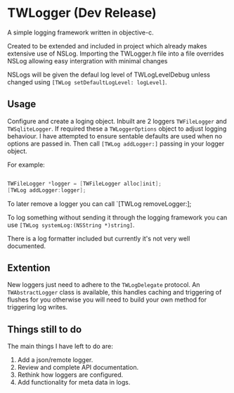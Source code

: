 #  TWLogger (Dev Release)

A simple logging framework written in objective-c.

Created to be extended and included in project which already makes extensive use of NSLog. Importing the TWLogger.h file into a file overrides NSLog allowing easy intergration with minimal changes

NSLogs will be given the defaul log level of TWLogLevelDebug unless changed using `[TWLog setDefaultLogLevel: logLevel]`.

## Usage

Configure and create a loging object. Inbuilt are 2 loggers `TWFileLogger` and `TWSqliteLogger`. If required these a `TWLoggerOptions` object to adjust logging behaviour. I have attempted to ensure sentable defaults are used when no options are passed in. Then call `[TWLog addLogger:]` passing in your logger object.

For example:
```objective-c

TWFileLogger *logger = [TWFileLogger alloc]init];
[TWLog addLogger:logger];

```
To later remove a logger you can call  `[TWLog removeLogger:];

To log something without sending it through the logging framework you can use `[TWLog systemLog:(NSString *)string]`.

There is a log formatter included but currently it's not very well documented.

## Extention

New loggers just need to adhere to the `TWLogDelegate` protocol. An `TWAbstractLogger` class is available, this handles caching and triggering of flushes for you otherwise you will need to build your own method for triggering log writes.

## Things still to do

The main things I have left to do are:

1. Add a json/remote logger.
2. Review and complete API documentation.
3. Rethink how loggers are configured.
4. Add functionality for meta data in logs.
